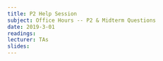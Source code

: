 ```yaml
---
title: P2 Help Session
subject: Office Hours -- P2 & Midterm Questions
date: 2019-3-01
readings: 
lecturer: TAs
slides: 
---
```


